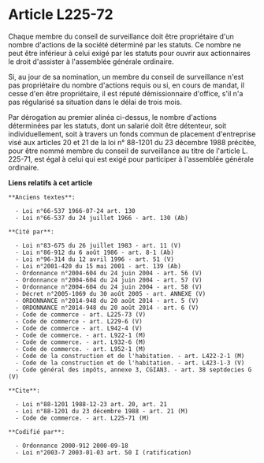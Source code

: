 # Article L225-72

Chaque membre du conseil de surveillance doit être propriétaire d'un nombre d'actions de la société déterminé par les
statuts. Ce nombre ne peut être inférieur à celui exigé par les statuts pour ouvrir aux actionnaires le droit d'assister à
l'assemblée générale ordinaire.

Si, au jour de sa nomination, un membre du conseil de surveillance n'est pas propriétaire du nombre d'actions requis ou si,
en cours de mandat, il cesse d'en être propriétaire, il est réputé démissionnaire d'office, s'il n'a pas régularisé sa
situation dans le délai de trois mois.

Par dérogation au premier alinéa ci-dessus, le nombre d'actions déterminées par les statuts, dont un salarié doit être
détenteur, soit individuellement, soit à travers un fonds commun de placement d'entreprise visé aux articles 20 et 21 de la
loi n° 88-1201 du 23 décembre 1988 précitée, pour être nommé membre du conseil de surveillance au titre de l'article L.
225-71, est égal à celui qui est exigé pour participer à l'assemblée générale ordinaire.

**Liens relatifs à cet article**

	**Anciens textes**:

	  - Loi n°66-537 1966-07-24 art. 130
	  - Loi n°66-537 du 24 juillet 1966 - art. 130 (Ab)

	**Cité par**:

	  - Loi n°83-675 du 26 juillet 1983 - art. 11 (V)
	  - Loi n°86-912 du 6 août 1986 - art. 8-1 (Ab)
	  - Loi n°96-314 du 12 avril 1996 - art. 51 (V)
	  - Loi n°2001-420 du 15 mai 2001 - art. 139 (Ab)
	  - Ordonnance n°2004-604 du 24 juin 2004 - art. 56 (V)
	  - Ordonnance n°2004-604 du 24 juin 2004 - art. 57 (V)
	  - Ordonnance n°2004-604 du 24 juin 2004 - art. 58 (V)
	  - Décret n°2005-1069 du 30 août 2005 - art. ANNEXE (V)
	  - ORDONNANCE n°2014-948 du 20 août 2014 - art. 5 (V)
	  - ORDONNANCE n°2014-948 du 20 août 2014 - art. 6 (V)
	  - Code de commerce - art. L225-73 (V)
	  - Code de commerce - art. L229-6 (V)
	  - Code de commerce - art. L942-4 (V)
	  - Code de commerce. - art. L922-1 (M)
	  - Code de commerce. - art. L932-6 (M)
	  - Code de commerce. - art. L952-1 (M)
	  - Code de la construction et de l'habitation. - art. L422-2-1 (M)
	  - Code de la construction et de l'habitation. - art. L423-1-3 (V)
	  - Code général des impôts, annexe 3, CGIAN3. - art. 38 septdecies G (V)

	**Cite**:

	  - Loi n°88-1201 1988-12-23 art. 20, art. 21
	  - Loi n°88-1201 du 23 décembre 1988 - art. 21 (M)
	  - Code de commerce. - art. L225-71 (M)

	**Codifié par**:

	  - Ordonnance 2000-912 2000-09-18
	  - Loi n°2003-7 2003-01-03 art. 50 I (ratification)
